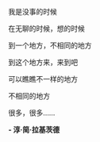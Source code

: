 <!--

**Here are some ideas to get you started:**

🙋‍♀️ A short introduction - what is your organization all about?
🌈 Contribution guidelines - how can the community get involved?
👩‍💻 Useful resources - where can the community find your docs? Is there anything else the community should know?
🍿 Fun facts - what does your team eat for breakfast?
🧙 Remember, you can do mighty things with the power of [Markdown](https://docs.github.com/github/writing-on-github/getting-started-with-writing-and-formatting-on-github/basic-writing-and-formatting-syntax)
-->

<div>
<div style="align: left;">
<p>
我是没事的时候

在无聊的时候，想的时候

到一个地方，不相同的地方

到这个地方来，来到吧

可以瞧瞧不一样的地方

不相同的地方

很多，很多……
</p>
<span style="align: right;"><b>- 淳·简·拉基茨德</b></span>
</div>
<div>
